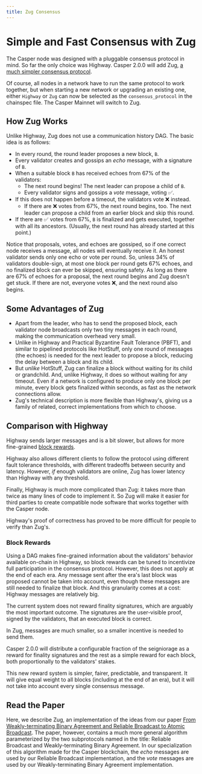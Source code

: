 ```yaml
---
title: Zug Consensus
---
```


# Simple and Fast Consensus with Zug

The Casper node was designed with a pluggable consensus protocol in mind. So far the only choice was Highway. Casper 2.0.0 will add Zug, [a much simpler consensus protocol](https://arxiv.org/abs/2205.06314).

Of course, all nodes in a network have to run the same protocol to work together, but when starting a new network or upgrading an existing one, either `Highway` or `Zug` can now be selected as the `consensus_protocol` in the chainspec file. The Casper Mainnet will switch to Zug.


## How Zug Works

Unlike Highway, Zug does not use a communication history DAG. The basic idea is as follows:

* In every round, the round leader proposes a new block, `B`.
* Every validator creates and gossips an _echo_ message, with a signature of `B`.
* When a suitable block `B` has received echoes from 67% of the validators:
    * The next round begins! The next leader can propose a child of `B`.
    * Every validator signs and gossips a _vote_ message, voting :white_check_mark:.
* If this does not happen before a timeout, the validators vote :x: instead.
    * If there are :x: votes from 67%, the next round begins, too.
      The next leader can propose a child from an earlier block and skip this round.
* If there are :white_check_mark: votes from 67%, `B` is finalized and gets executed, together with all its ancestors. (Usually, the next round has already started at this point.)

Notice that proposals, votes, and echoes are gossiped, so if one correct node receives a message, all nodes will eventually receive it. An honest validator sends only one echo or vote per round. So, unless 34% of validators double-sign, at most one block per round gets 67% echoes, and no finalized block can ever be skipped, ensuring safety. As long as there are 67% of echoes for a proposal, the next round begins and Zug doesn't get stuck. If there are not, everyone votes :x:, and the next round also begins.


## Some Advantages of Zug

* Apart from the leader, who has to send the proposed block, each validator node broadcasts only two tiny messages in each round, making the communication overhead very small.
* Unlike in Highway and Practical Byzantine Fault Tolerance (PBFT), and similar to pipelined protocols like HotStuff, only one round of messages (the echoes) is needed for the next leader to propose a block, reducing the delay between a block and its child.
* But _unlike_ HotStuff, Zug can finalize a block without waiting for its child or grandchild. And, unlike Highway, it does so without waiting for any timeout. Even if a network is configured to produce only one block per minute, every block gets finalized within seconds, as fast as the network connections allow.
* Zug's technical description is more flexible than Highway's, giving us a family of related, correct implementations from which to choose.


## Comparison with Highway

Highway sends larger messages and is a bit slower, but allows for more fine-grained [block rewards](#block-rewards).

Highway also allows different clients to follow the protocol using different fault tolerance thresholds, with different tradeoffs between security and latency. However, _if_ enough validators are online, Zug has lower latency than Highway with any threshold.

Finally, Highway is much more complicated than Zug: it takes more than twice as many lines of code to implement it. So Zug will make it easier for third parties to create compatible node software that works together with the Casper node.

Highway's proof of correctness has proved to be more difficult for people to verify than Zug's.


### Block Rewards

Using a DAG makes fine-grained information about the validators' behavior available on-chain in Highway, so block rewards can be tuned to incentivize full participation in the consensus protocol. However, this does not apply at the end of each era. Any message sent after the era's last block was proposed cannot be taken into account, even though these messages are still needed to finalize that block. And this granularity comes at a cost: Highway messages are relatively big.

The current system does not reward finality signatures, which are arguably the most important outcome. The signatures are the user-visible proof, signed by the validators, that an executed block is correct.

In Zug, messages are much smaller, so a smaller incentive is needed to send them.

Casper 2.0.0 will distribute a configurable fraction of the seigniorage as a reward for finality signatures and the rest as a simple reward for each block, both proportionally to the validators' stakes.

This new reward system is simpler, fairer, predictable, and transparent. It will give equal weight to all blocks (including at the end of an era), but it will not take into account every single consensus message.


## Read the Paper

Here, we describe Zug, an implementation of the ideas from our paper [From Weakly-terminating Binary Agreement and Reliable Broadcast to Atomic Broadcast](https://arxiv.org/abs/2205.06314). The paper, however, contains a much more general algorithm parameterized by the two subprotocols named in the title: Reliable Broadcast and Weakly-terminating Binary Agreement. In our specialization of this algorithm made for the Casper blockchain, the _echo_ messages are used by our Reliable Broadcast implementation, and the _vote_ messages are used by our Weakly-terminating Binary Agreement implementation.
